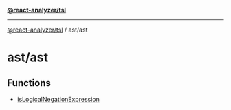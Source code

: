 [**@react-analyzer/tsl**](../../README.md)

***

[@react-analyzer/tsl](../../README.md) / ast/ast

# ast/ast

## Functions

- [isLogicalNegationExpression](functions/isLogicalNegationExpression.md)
